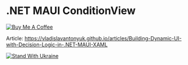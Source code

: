 # .NET MAUI ConditionView

[![Buy Me A Coffee](https://ik.imagekit.io/VladislavAntonyuk/vladislavantonyuk/misc/bmc-button.png)](https://www.buymeacoffee.com/vlad.antonyuk)

Article: https://vladislavantonyuk.github.io/articles/Building-Dynamic-UI-with-Decision-Logic-in-.NET-MAUI-XAML

[![Stand With Ukraine](https://img.shields.io/badge/made_in-ukraine-ffd700.svg?labelColor=0057b7)](https://stand-with-ukraine.pp.ua)